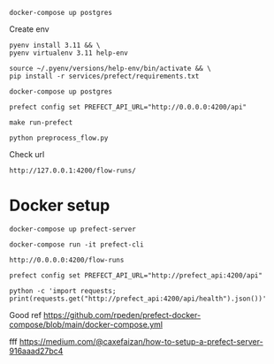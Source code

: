
```shell
docker-compose up postgres
```

Create env

```shell
pyenv install 3.11 && \
pyenv virtualenv 3.11 help-env
```

```shell
source ~/.pyenv/versions/help-env/bin/activate && \
pip install -r services/prefect/requirements.txt
```

```shell
docker-compose up postgres
```

```shell
prefect config set PREFECT_API_URL="http://0.0.0.0:4200/api"
```

```shell
make run-prefect
```

```shell
python preprocess_flow.py
```

Check url
```shell
http://127.0.0.1:4200/flow-runs/
```

# Docker setup

```shell
docker-compose up prefect-server
```

```shell
docker-compose run -it prefect-cli
```

```shell
http://0.0.0.0:4200/flow-runs
```

```shell
prefect config set PREFECT_API_URL="http://prefect_api:4200/api"
```

```
python -c 'import requests; print(requests.get("http://prefect_api:4200/api/health").json())'
```


Good ref https://github.com/rpeden/prefect-docker-compose/blob/main/docker-compose.yml

fff https://medium.com/@caxefaizan/how-to-setup-a-prefect-server-916aaad27bc4